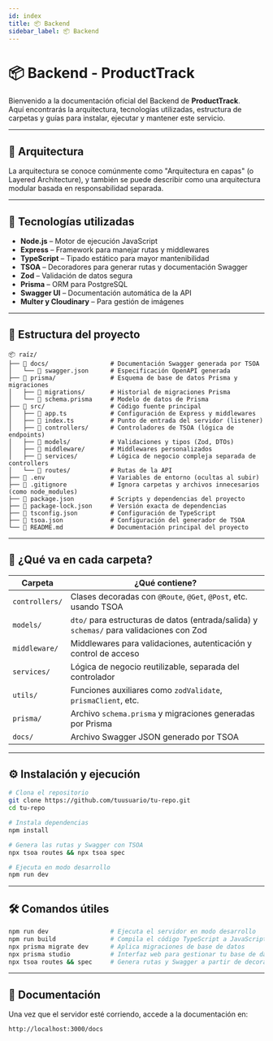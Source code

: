 ```yaml
---
id: index
title: 📦 Backend
sidebar_label: 📦 Backend
---
```


# 📦 Backend - ProductTrack

Bienvenido a la documentación oficial del Backend de **ProductTrack**.  
Aquí encontrarás la arquitectura, tecnologías utilizadas, estructura de carpetas y guías para instalar, ejecutar y mantener este servicio.


---

## 🧱 Arquitectura

La arquitectura se conoce comúnmente como "Arquitectura en capas" (o Layered Architecture), y también se puede describir como una arquitectura modular basada en responsabilidad separada. 

---

## 🚀 Tecnologías utilizadas

- **Node.js** – Motor de ejecución JavaScript
- **Express** – Framework para manejar rutas y middlewares
- **TypeScript** – Tipado estático para mayor mantenibilidad
- **TSOA** – Decoradores para generar rutas y documentación Swagger
- **Zod** – Validación de datos segura
- **Prisma** – ORM para PostgreSQL
- **Swagger UI** – Documentación automática de la API
- **Multer y Cloudinary** – Para gestión de imágenes 

---

## 🧱 Estructura del proyecto

```
📦 raíz/
├── 📁 docs/                 # Documentación Swagger generada por TSOA
│   └── 📄 swagger.json      # Especificación OpenAPI generada
├── 📁 prisma/               # Esquema de base de datos Prisma y migraciones
│   ├── 📁 migrations/       # Historial de migraciones Prisma
│   └── 📄 schema.prisma     # Modelo de datos de Prisma
├── 📁 src/                  # Código fuente principal
│   ├── 📄 app.ts            # Configuración de Express y middlewares
│   ├── 📄 index.ts          # Punto de entrada del servidor (listener)
│   ├── 📁 controllers/      # Controladores de TSOA (lógica de endpoints)
│   ├── 📁 models/           # Validaciones y tipos (Zod, DTOs)
│   ├── 📁 middleware/       # Middlewares personalizados
│   ├── 📁 services/         # Lógica de negocio compleja separada de controllers
│   └── 📁 routes/           # Rutas de la API
├── 📄 .env                  # Variables de entorno (ocultas al subir)
├── 📄 .gitignore            # Ignora carpetas y archivos innecesarios (como node_modules)
├── 📄 package.json          # Scripts y dependencias del proyecto
├── 📄 package-lock.json     # Versión exacta de dependencias
├── 📄 tsconfig.json         # Configuración de TypeScript
├── 📄 tsoa.json             # Configuración del generador de TSOA
└── 📄 README.md             # Documentación principal del proyecto
```

---

## 📁 ¿Qué va en cada carpeta?

| Carpeta        | ¿Qué contiene? |
|----------------|----------------|
| `controllers/` | Clases decoradas con `@Route`, `@Get`, `@Post`, etc. usando TSOA |
| `models/`      | `dto/` para estructuras de datos (entrada/salida) y `schemas/` para validaciones con Zod |
| `middleware/`  | Middlewares para validaciones, autenticación y control de acceso |
| `services/`    | Lógica de negocio reutilizable, separada del controlador |
| `utils/`       | Funciones auxiliares como `zodValidate`, `prismaClient`, etc. |
| `prisma/`      | Archivo `schema.prisma` y migraciones generadas por Prisma |
| `docs/`        | Archivo Swagger JSON generado por TSOA |

---

## ⚙️ Instalación y ejecución

```bash
# Clona el repositorio
git clone https://github.com/tuusuario/tu-repo.git
cd tu-repo

# Instala dependencias
npm install

# Genera las rutas y Swagger con TSOA
npx tsoa routes && npx tsoa spec

# Ejecuta en modo desarrollo
npm run dev
```

---

## 🛠️ Comandos útiles

```bash
npm run dev                 # Ejecuta el servidor en modo desarrollo
npm run build               # Compila el código TypeScript a JavaScript
npx prisma migrate dev      # Aplica migraciones de base de datos
npx prisma studio           # Interfaz web para gestionar tu base de datos
npx tsoa routes && spec     # Genera rutas y Swagger a partir de decoradores
```

---

## 📘 Documentación

Una vez que el servidor esté corriendo, accede a la documentación en:

```
http://localhost:3000/docs
```
